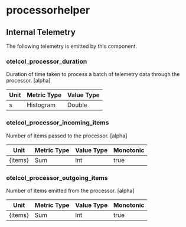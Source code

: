 [comment]: <> (Code generated by mdatagen. DO NOT EDIT.)

# processorhelper

## Internal Telemetry

The following telemetry is emitted by this component.

### otelcol_processor_duration

Duration of time taken to process a batch of telemetry data through the processor. [alpha]

| Unit | Metric Type | Value Type |
| ---- | ----------- | ---------- |
| s | Histogram | Double |

### otelcol_processor_incoming_items

Number of items passed to the processor. [alpha]

| Unit | Metric Type | Value Type | Monotonic |
| ---- | ----------- | ---------- | --------- |
| {items} | Sum | Int | true |

### otelcol_processor_outgoing_items

Number of items emitted from the processor. [alpha]

| Unit | Metric Type | Value Type | Monotonic |
| ---- | ----------- | ---------- | --------- |
| {items} | Sum | Int | true |
